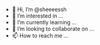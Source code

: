 - 👋 Hi, I’m @sheeeessh
- 👀 I’m interested in ...
- 🌱 I’m currently learning ...
- 💞️ I’m looking to collaborate on ...
- 📫 How to reach me ...

<!---
sheeeessh/sheeeessh is a ✨ special ✨ repository because its `README.md` (this file) appears on your GitHub profile.
You can click the Preview link to take a look at your changes.
--->
